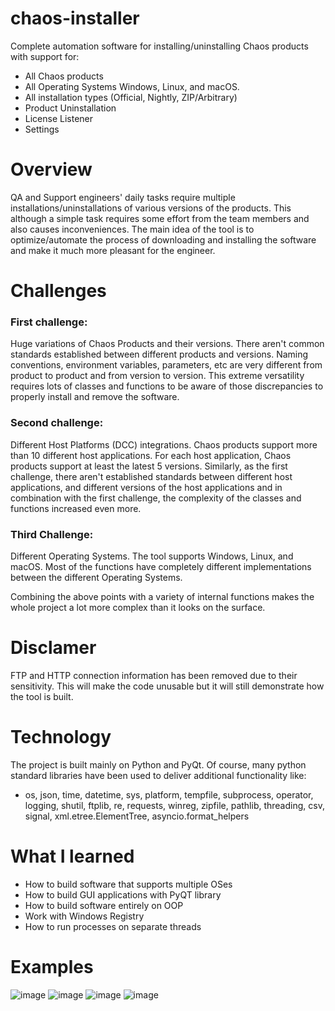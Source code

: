 # chaos-installer
Complete automation software for installing/uninstalling Chaos products with support for:
* All Chaos products
* All Operating Systems Windows, Linux, and macOS.
* All installation types (Official, Nightly, ZIP/Arbitrary)
* Product Uninstallation
* License Listener
* Settings

# Overview
QA and Support engineers' daily tasks require multiple installations/uninstallations of various versions of the products. This although a simple task requires some effort from the team members and also causes inconveniences. The main idea of the tool is to optimize/automate the process of downloading and installing the software and make it much more pleasant for the engineer.

# Challenges #

### First challenge:
Huge variations of Chaos Products and their versions. There aren't common standards established between different products and versions. Naming conventions, environment variables, parameters, etc are very different from product to product and from version to version. This extreme versatility requires lots of classes and functions to be aware of those discrepancies to properly install and remove the software.

### Second challenge:
Different Host Platforms (DCC) integrations. Chaos products support more than 10 different host applications. For each host application, Chaos products support at least the latest 5 versions. Similarly, as the first challenge, there aren't established standards between different host applications, and different versions of the host applications and in combination with the first challenge, the complexity of the classes and functions increased even more.

### Third Challenge:
Different Operating Systems. The tool supports Windows, Linux, and macOS. Most of the functions have completely different implementations between the different Operating Systems. 

Combining the above points with a variety of internal functions makes the whole project a lot more complex than it looks on the surface.

# Disclamer
FTP and HTTP connection information has been removed due to their sensitivity. This will make the code unusable but it will still demonstrate how the tool is built.

# Technology
The project is built mainly on Python and PyQt. Of course, many python standard libraries have been used to deliver additional functionality like:
* os, json, time, datetime, sys, platform, tempfile, subprocess, operator, logging, shutil, ftplib, re, requests, winreg, zipfile, pathlib, threading, csv, signal, xml.etree.ElementTree, asyncio.format_helpers

# What I learned
* How to build software that supports multiple OSes
* How to build GUI applications with PyQT library
* How to build software entirely on OOP
* Work with Windows Registry
* How to run processes on separate threads

# Examples
![image](https://user-images.githubusercontent.com/74985932/207979018-c6c9885c-9421-4ab7-9125-671788fd66de.png)
![image](https://user-images.githubusercontent.com/74985932/207979194-66666470-8b62-40e0-a352-1b16f1b58417.png)
![image](https://user-images.githubusercontent.com/74985932/207979237-61648f34-a6af-4a57-ad69-a5417c74a535.png)
![image](https://user-images.githubusercontent.com/74985932/207979276-626df7f2-9bac-4e87-b101-2a3a775392d6.png)
